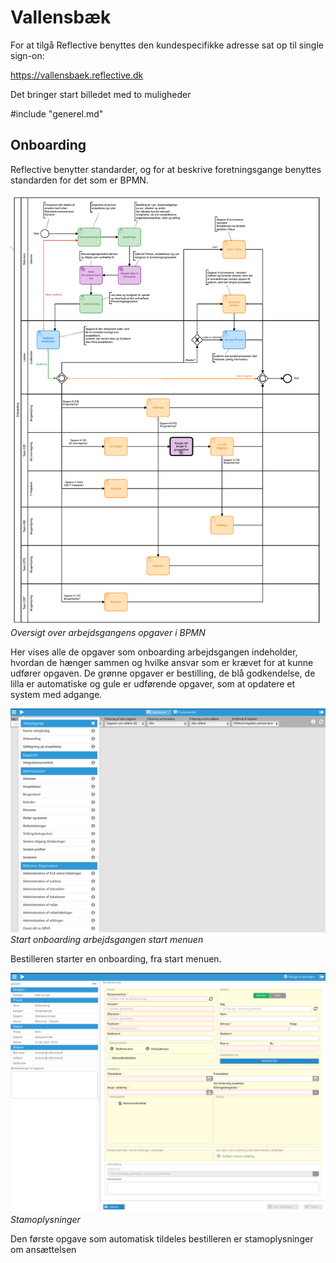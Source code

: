 # Vallensbæk

For at tilgå Reflective benyttes den kundespecifikke adresse sat op til single
sign-on:

https://vallensbaek.reflective.dk

Det bringer start billedet med to muligheder

#include "generel.md"

## Onboarding

Reflective benytter standarder, og for at beskrive foretningsgange benyttes
standarden for det som er BPMN.

![](./onboarding-bpmn.png)
*Oversigt over arbejdsgangens opgaver i BPMN*

Her vises alle de opgaver som onboarding arbejdsgangen indeholder, hvordan de
hænger sammen og hvilke ansvar som er krævet for at kunne udfører opgaven.
De grønne opgaver er bestilling, de blå godkendelse, de lilla er automatiske og
gule er udførende opgaver, som at opdatere et system med adgange.

![](./onboarding0.png)
*Start onboarding arbejdsgangen start menuen*

Bestilleren starter en onboarding, fra start menuen.

![](./onboarding1.png)
*Stamoplysninger*

Den første opgave som automatisk tildeles bestilleren er stamoplysninger om
ansættelsen

